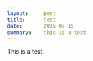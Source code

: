 ```yaml
---
layout:     post
title:      test
date:       2015-07-15
summary:    this is a test
---
```


This is a test.
